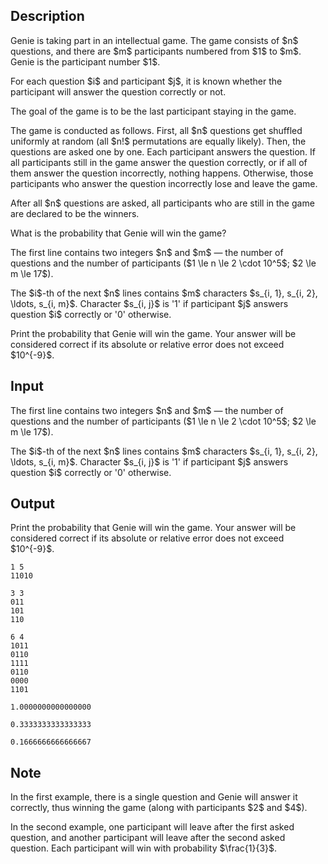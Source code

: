 ## Description

<div><p>Genie is taking part in an intellectual game. The game consists of $n$ questions, and there are $m$ participants numbered from $1$ to $m$. Genie is the participant number $1$.</p><p>For each question $i$ and participant $j$, it is known whether the participant will answer the question correctly or not.</p><p>The goal of the game is to be the last participant staying in the game.</p><p>The game is conducted as follows. First, all $n$ questions get shuffled uniformly at random (all $n!$ permutations are equally likely). Then, the questions are asked one by one. Each participant answers the question. If all participants still in the game answer the question correctly, or if all of them answer the question incorrectly, nothing happens. Otherwise, those participants who answer the question incorrectly lose and leave the game.</p><p>After all $n$ questions are asked, all participants who are still in the game are declared to be the winners.</p><p>What is the probability that Genie will win the game?</p></div><div class="input-specification"><p>The first line contains two integers $n$ and $m$&nbsp;— the number of questions and the number of participants ($1 \le n \le 2 \cdot 10^5$; $2 \le m \le 17$).</p><p>The $i$-th of the next $n$ lines contains $m$ characters $s_{i, 1}, s_{i, 2}, \ldots, s_{i, m}$. Character $s_{i, j}$ is '<span class="tex-font-style-tt">1</span>' if participant $j$ answers question $i$ correctly or '<span class="tex-font-style-tt">0</span>' otherwise.</p></div><div class="output-specification"><p>Print the probability that Genie will win the game. Your answer will be considered correct if its absolute or relative error does not exceed $10^{-9}$.</p></div>

## Input

<p>The first line contains two integers $n$ and $m$&nbsp;— the number of questions and the number of participants ($1 \le n \le 2 \cdot 10^5$; $2 \le m \le 17$).</p><p>The $i$-th of the next $n$ lines contains $m$ characters $s_{i, 1}, s_{i, 2}, \ldots, s_{i, m}$. Character $s_{i, j}$ is '<span class="tex-font-style-tt">1</span>' if participant $j$ answers question $i$ correctly or '<span class="tex-font-style-tt">0</span>' otherwise.</p>

## Output

<p>Print the probability that Genie will win the game. Your answer will be considered correct if its absolute or relative error does not exceed $10^{-9}$.</p>





```input1
1 5
11010
```




```input2
3 3
011
101
110
```




```input3
6 4
1011
0110
1111
0110
0000
1101
```




```output1
1.0000000000000000
```




```output2
0.3333333333333333
```




```output3
0.1666666666666667
```



## Note

<p>In the first example, there is a single question and Genie will answer it correctly, thus winning the game (along with participants $2$ and $4$).</p><p>In the second example, one participant will leave after the first asked question, and another participant will leave after the second asked question. Each participant will win with probability&nbsp;$\frac{1}{3}$.</p>
